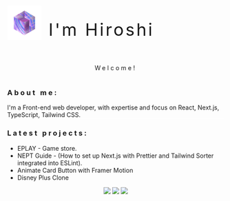 
<p style="display: flex; align-items: end; font-size: 40px; gap: 16px; letter-spacing: 4px;
"><img src="animation.gif" style="width: 80px;"> I'm Hiroshi</p>


<p style="text-align: center; letter-spacing: 4px; padding: 16px 0">Welcome!</p>

<h3 style="letter-spacing: 4px;">About me:</h2>
<p style="border-bottom: 1px solid rgba(255, 255, 255, 0.2);
">I'm a Front-end web developer, with expertise and focus on React, Next.js, TypeScript, Tailwind CSS.</p>

<h3 style="letter-spacing: 4px;">Latest projects:</h2>
<ul>
    <li>
        <a src="https://github.com/fernandohiroshi/eplay-gamestore-ebac">EPLAY - Game store.</a>
    </li>
    <li>
        <a src="https://github.com/fernandohiroshi/nept-guide">NEPT Guide - (How to set up Next.js with Prettier and Tailwind Sorter integrated into ESLint).</a>
    </li>
     <li>
        <a src="https://github.com/fernandohiroshi/animate-card-button">Animate Card Button with Framer Motion</a>
    </li>
      <li>
        <a src="https://github.com/fernandohiroshi/disneyplus-clone-ebac">Disney Plus Clone</a>
    </li>
</ul>
<div align="center">
  <img height="50%" width="auto" src ="https://github-readme-stats.vercel.app/api?username=fernandohiroshi&show_icons=true&count_private=true&theme=darcula&hide_border=true&hide=issues,contribs&bg_color=00000000">
  <img height="50%" width="auto" src ="https://github-readme-stats.vercel.app/api/top-langs/?username=fernandohiroshi&layout=compact&hide_border=true&theme=darcula&bg_color=00000000&langs_count=6&hide=jupyter%20notebook,tex,css,php&exclude_repo=Pacman-AI">
  <img src ="https://github-readme-streak-stats.herokuapp.com?user=fernandohiroshi&theme=darcula&hide_border=true&background=FFFFFF00">
</div>


